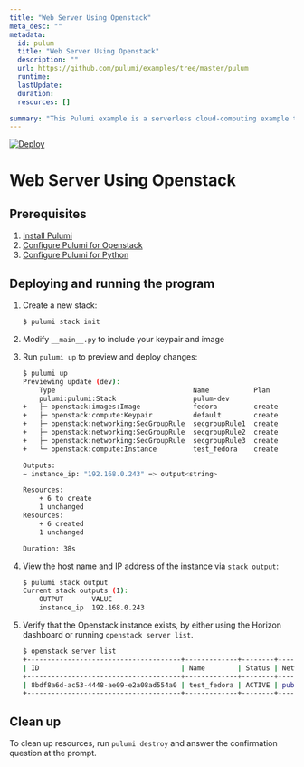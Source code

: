 ```yaml
---
title: "Web Server Using Openstack"
meta_desc: ""
metadata:
  id: pulum
  title: "Web Server Using Openstack"
  description: ""
  url: https://github.com/pulumi/examples/tree/master/pulum
  runtime: 
  lastUpdate: 
  duration: 
  resources: []

summary: "This Pulumi example is a serverless cloud-computing example that provides a high-level, cross-platform infrastructure-as-code tool for creating, deploying, and managing cloud-native applications. It uses the AWS cloud provider and the Python programming language, and it serves a range of cloud-computing use-cases such as spinning up serverless functions, deploying web services, and creating containerized microservices."
---
```


[![Deploy](https://get.pulumi.com/new/button.svg)](https://app.pulumi.com/new?template=https://github.com/pulumi/examples/blob/master/openstack-py-webserver/README.md)

# Web Server Using Openstack


## Prerequisites

1. [Install Pulumi](https://www.pulumi.com/docs/get-started/install/)
1. [Configure Pulumi for Openstack](https://www.pulumi.com/docs/intro/cloud-providers/openstack/setup/)
1. [Configure Pulumi for Python](https://www.pulumi.com/docs/intro/languages/python/)

## Deploying and running the program

1. Create a new stack:

    ```bash
    $ pulumi stack init
    ```

2. Modify `__main__.py` to include your keypair and image

3. Run `pulumi up` to preview and deploy changes:

    ```bash
    $ pulumi up
    Previewing update (dev):
        Type                                  Name           Plan
        pulumi:pulumi:Stack                   pulum-dev
    +   ├─ openstack:images:Image             fedora         create
    +   ├─ openstack:compute:Keypair          default        create
    +   ├─ openstack:networking:SecGroupRule  secgroupRule1  create
    +   ├─ openstack:networking:SecGroupRule  secgroupRule2  create
    +   ├─ openstack:networking:SecGroupRule  secgroupRule3  create
    +   └─ openstack:compute:Instance         test_fedora    create

    Outputs:
    ~ instance_ip: "192.168.0.243" => output<string>

    Resources:
        + 6 to create
        1 unchanged
    Resources:
        + 6 created
        1 unchanged

    Duration: 38s

    ```

4. View the host name and IP address of the instance via `stack output`:

    ```bash
    $ pulumi stack output
    Current stack outputs (1):
        OUTPUT       VALUE
        instance_ip  192.168.0.243
    ```

5.  Verify that the Openstack instance exists, by either using the Horizon dashboard or running `openstack server list`.
    ```bash
    $ openstack server list
    +--------------------------------------+-------------+--------+-------------------------------------+--------------------------+----------+
    | ID                                   | Name        | Status | Networks                            | Image                    | Flavor   |
    +--------------------------------------+-------------+--------+-------------------------------------+--------------------------+----------+
    | 8bdf8a6d-ac53-4448-ae09-e2a08ad554a0 | test_fedora | ACTIVE | public=192.168.0.243, 2001:db8::36b | fedora                   | m1.small |
    +--------------------------------------+-------------+--------+-------------------------------------+--------------------------+----------+
    ```

## Clean up

To clean up resources, run `pulumi destroy` and answer the confirmation question at the prompt.
